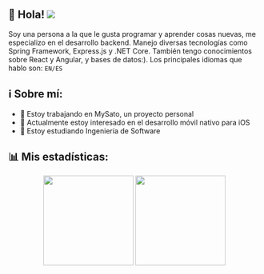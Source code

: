 ## 👋 Hola! ![](https://komarev.com/ghpvc/?username=kurumii002) 
Soy una persona a la que le gusta programar y aprender cosas nuevas, me especializo en el desarrollo backend. Manejo diversas tecnologías como Spring Framework, Express.js y .NET Core. También tengo conocimientos sobre React y Angular, y bases de datos:). Los principales idiomas que hablo son: `EN/ES`

## ℹ️ Sobre mí: 
- 🚀 Estoy trabajando en MySato, un proyecto personal
- 💞️ Actualmente estoy interesado en el desarrollo móvil nativo para iOS
- 🌱 Estoy estudiando Ingeniería de Software

## 📊 Mis estadísticas:
<div align=center>
  <img height="180em" src="https://github-readme-stats.vercel.app/api?username=miikuru002&show_icons=true&hide_border=false&&count_private=true&include_all_commits=true" />
  <img height="180em" src="https://github-readme-stats.vercel.app/api/top-langs/?username=miikuru002&show_icons=true&layout=compact&langs_count=6" />
</div>

